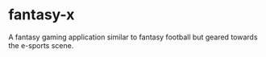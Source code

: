 # fantasy-x

A fantasy gaming application similar to fantasy football but geared towards the e-sports scene.
